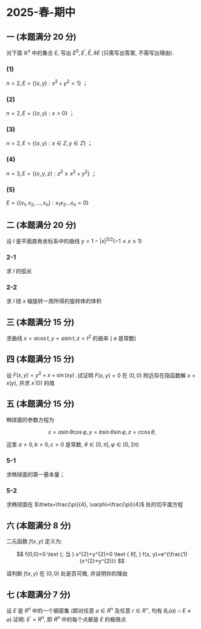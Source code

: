 # 2025-春-期中


## 一 (本题满分 20 分)

对下面 $\mathbb{R}^{n}$ 中的集合 $E$, 写出 $E^{0}, E^{\prime}, \bar{E}, \partial E$ (只需写出答案, 不需写出理由).

### (1)

$n=2, E=\left\{(x, y): x^{2}+y^{2}<1\right\}$ ；

### (2)

$n=2, E=\{(x, y): x>0\}$ ；

### (3)

$n=2, E=\{(x, y): x \in Z, y \in Z\}$ ；

### (4)

$n=3, E=\left\{(x, y, z): z^{2} \geq x^{2}+y^{2}\right\}$ ；

### (5)

$E=\left\{\left(x_{1}, x_{2}, \ldots, x_{n}\right): x_{1} x_{2} \ldots x_{n}=0\right\}$

## 二 (本题满分 20 分)

设 $l$ 是平面直角坐标系中的曲线 $y=1-|x|^{3 / 2}(-1 \leq x \leq 1)$

### 2-1

求 $l$ 的弧长

### 2-2

求 $l$ 绕 $x$ 轴旋转一周所得的旋转体的体积

## 三 (本题满分 15 分)

求曲线 $x=a \cos t, y=a \sin t, z=t^{2}$ 的曲率 ( $a$ 是常数)

## 四 (本题满分 15 分)

设 $F(x, y)=y^{2}+x+\sin (x y)$ .试证明 $F(x, y)=0$ 在 $(0,0)$ 附近存在隐函数解 $x=x(y)$, 并求 $x^{\prime}(0)$ 的值

## 五 (本题满分 15 分)

椭球面的参数方程为

$$
x=a \sin \theta \cos \varphi, y=b \sin \theta \sin \varphi, z=c \cos \theta,
$$

这里 $a>0, b>0, c>0$ 是常数, $\theta \in[0, \pi], \varphi \in[0,2 \pi)$

### 5-1

求椭球面的第一基本量；

### 5-2

求椭球面在 $\theta=\frac{\pi}{4}, \varphi=\frac{\pi}{4}$ 处的切平面方程

## 六 (本题满分 8 分)

二元函数 $f(x, y)$ 定义为:

$$
f(0,0)=0 \text {; 当 } x^{2}+y^{2}>0 \text { 时, } f(x, y)=e^{\frac{1}{x^{2}+y^{2}}}
$$

请判断 $f(x, y)$ 在 $(0,0)$ 处是否可微, 并说明你的理由

## 七 (本题满分 7 分)

设 $E$ 是 $R^{n}$ 中的一个稠密集 (即对任意 $a \in R^{n}$ 及任意 $r \in R^{+}$, 均有 $\left.B_{r}(a) \cap E \neq \varnothing\right)$.证明: $E^{\prime}=R^{n}$, 即 $R^{n}$ 中的每个点都是 $E$ 的极限点
